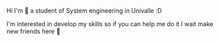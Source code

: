 Hi I'm 👋 a student of System engineering in Univalle :D

I'm interested in develop my skills so if you can help me do it I wait make new friends here 💞️
